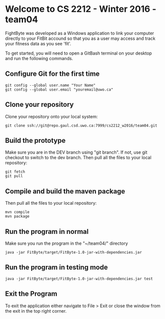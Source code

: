 # Welcome to CS 2212 - Winter 2016 - team04

FightByte was developed as a Windows application to link your computer directly to your FitBit accound so that you as a user may access and track your fitness data as you see 'fit'. 

To get started, you will need to open a GitBash terminal on your desktop and run the following commands.

## Configure Git for the first time

```
git config --global user.name "Your Name"
git config --global user.email "youremail@uwo.ca"
```

## Clone your repository

Clone your repository onto your local system:

```
git clone ssh://git@repo.gaul.csd.uwo.ca:7999/cs2212_w2016/team04.git
```

## Build the prototype

Make sure you are in the DEV branch using "git branch". If not, use git checkout to switch to the dev branch.
Then pull all the files to your local repository:
```
git fetch
git pull
```

## Compile and build the maven package
Then pull all the files to your local repository:
```
mvn compile
mvn package
```

## Run the program in normal
Make sure you run the program in the  "~/team04/" directory
```
java -jar FitByte/target/FitByte-1.0-jar-with-dependencies.jar
```

## Run the program in testing mode
```
java -jar FitByte/target/FitByte-1.0-jar-with-dependencies.jar test
```

## Exit the Program
To exit the application either navigate to File > Exit or close the window from the exit in the top right corner.

